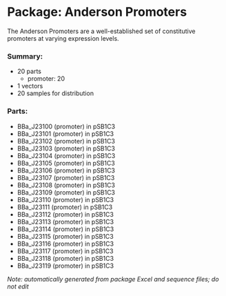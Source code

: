 # Package: Anderson Promoters

The Anderson Promoters are a well-established set of constitutive promoters at varying expression levels.

### Summary:

- 20 parts
    - promoter: 20
- 1 vectors
- 20 samples for distribution

### Parts:

- BBa_J23100 (promoter) in pSB1C3
- BBa_J23101 (promoter) in pSB1C3
- BBa_J23102 (promoter) in pSB1C3
- BBa_J23103 (promoter) in pSB1C3
- BBa_J23104 (promoter) in pSB1C3
- BBa_J23105 (promoter) in pSB1C3
- BBa_J23106 (promoter) in pSB1C3
- BBa_J23107 (promoter) in pSB1C3
- BBa_J23108 (promoter) in pSB1C3
- BBa_J23109 (promoter) in pSB1C3
- BBa_J23110 (promoter) in pSB1C3
- BBa_J23111 (promoter) in pSB1C3
- BBa_J23112 (promoter) in pSB1C3
- BBa_J23113 (promoter) in pSB1C3
- BBa_J23114 (promoter) in pSB1C3
- BBa_J23115 (promoter) in pSB1C3
- BBa_J23116 (promoter) in pSB1C3
- BBa_J23117 (promoter) in pSB1C3
- BBa_J23118 (promoter) in pSB1C3
- BBa_J23119 (promoter) in pSB1C3

_Note: automatically generated from package Excel and sequence files; do not edit_
